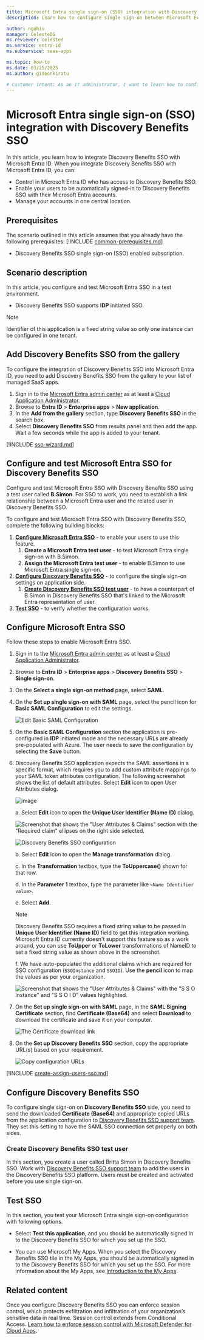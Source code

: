 ```yaml
---
title: Microsoft Entra single sign-on (SSO) integration with Discovery Benefits SSO
description: Learn how to configure single sign-on between Microsoft Entra ID and Discovery Benefits SSO.

author: nguhiu
manager: CelesteDG
ms.reviewer: celested
ms.service: entra-id
ms.subservice: saas-apps

ms.topic: how-to
ms.date: 03/25/2025
ms.author: gideonkiratu

# Customer intent: As an IT administrator, I want to learn how to configure single sign-on between Microsoft Entra ID and Discovery Benefits SSO so that I can control who has access to Discovery Benefits SSO, enable automatic sign-in with Microsoft Entra accounts, and manage my accounts in one central location.
---
```


# Microsoft Entra single sign-on (SSO) integration with Discovery Benefits SSO

In this article,  you learn how to integrate Discovery Benefits SSO with Microsoft Entra ID. When you integrate Discovery Benefits SSO with Microsoft Entra ID, you can:

* Control in Microsoft Entra ID who has access to Discovery Benefits SSO.
* Enable your users to be automatically signed-in to Discovery Benefits SSO with their Microsoft Entra accounts.
* Manage your accounts in one central location.

## Prerequisites

The scenario outlined in this article assumes that you already have the following prerequisites:
[!INCLUDE [common-prerequisites.md](~/identity/saas-apps/includes/common-prerequisites.md)]
* Discovery Benefits SSO single sign-on (SSO) enabled subscription.

## Scenario description

In this article,  you configure and test Microsoft Entra SSO in a test environment.

* Discovery Benefits SSO supports **IDP** initiated SSO.

> [!NOTE]
> Identifier of this application is a fixed string value so only one instance can be configured in one tenant.

## Add Discovery Benefits SSO from the gallery

To configure the integration of Discovery Benefits SSO into Microsoft Entra ID, you need to add Discovery Benefits SSO from the gallery to your list of managed SaaS apps.

1. Sign in to the [Microsoft Entra admin center](https://entra.microsoft.com) as at least a [Cloud Application Administrator](~/identity/role-based-access-control/permissions-reference.md#cloud-application-administrator).
1. Browse to **Entra ID** > **Enterprise apps** > **New application**.
1. In the **Add from the gallery** section, type **Discovery Benefits SSO** in the search box.
1. Select **Discovery Benefits SSO** from results panel and then add the app. Wait a few seconds while the app is added to your tenant.

 [!INCLUDE [sso-wizard.md](~/identity/saas-apps/includes/sso-wizard.md)]

<a name='configure-and-test-azure-ad-sso-for-discovery-benefits-sso'></a>

## Configure and test Microsoft Entra SSO for Discovery Benefits SSO

Configure and test Microsoft Entra SSO with Discovery Benefits SSO using a test user called **B.Simon**. For SSO to work, you need to establish a link relationship between a Microsoft Entra user and the related user in Discovery Benefits SSO.

To configure and test Microsoft Entra SSO with Discovery Benefits SSO, complete the following building blocks:

1. **[Configure Microsoft Entra SSO](#configure-azure-ad-sso)** - to enable your users to use this feature.
    1. **Create a Microsoft Entra test user** - to test Microsoft Entra single sign-on with B.Simon.
    1. **Assign the Microsoft Entra test user** - to enable B.Simon to use Microsoft Entra single sign-on.
1. **[Configure Discovery Benefits SSO](#configure-discovery-benefits-sso)** - to configure the single sign-on settings on application side.
    1. **[Create Discovery Benefits SSO test user](#create-discovery-benefits-sso-test-user)** - to have a counterpart of B.Simon in Discovery Benefits SSO that's linked to the Microsoft Entra representation of user.
1. **[Test SSO](#test-sso)** - to verify whether the configuration works.

<a name='configure-azure-ad-sso'></a>

## Configure Microsoft Entra SSO

Follow these steps to enable Microsoft Entra SSO.

1. Sign in to the [Microsoft Entra admin center](https://entra.microsoft.com) as at least a [Cloud Application Administrator](~/identity/role-based-access-control/permissions-reference.md#cloud-application-administrator).
1. Browse to **Entra ID** > **Enterprise apps** > **Discovery Benefits SSO** > **Single sign-on**.
1. On the **Select a single sign-on method** page, select **SAML**.
1. On the **Set up single sign-on with SAML** page, select the pencil icon for **Basic SAML Configuration** to edit the settings.

   ![Edit Basic SAML Configuration](common/edit-urls.png)

1. On the **Basic SAML Configuration** section the application is pre-configured in **IDP** initiated mode and the necessary URLs are already pre-populated with Azure. The user needs to save the configuration by selecting the **Save** button.

1. Discovery Benefits SSO application expects the SAML assertions in a specific format, which requires you to add custom attribute mappings to your SAML token attributes configuration. The following screenshot shows the list of default attributes. Select **Edit** icon to open User Attributes dialog.

	![image](common/edit-attribute.png)

	a. Select **Edit**  icon to open the **Unique User Identifier (Name ID)** dialog.

	![Screenshot that shows the "User Attributes & Claims" section with the "Required claim" ellipses on the right side selected.](./media/discovery-benefits-sso-tutorial/user-attribute.png)

	![Discovery Benefits SSO configuration](./media/discovery-benefits-sso-tutorial/add-attribute.png)

	b. Select **Edit** icon to open the **Manage transformation** dialog.

	c. In the **Transformation** textbox, type the **ToUppercase()** shown for that row.

	d. In the **Parameter 1** textbox, type the parameter like `<Name Identifier value>`.

	e. Select **Add**.

	> [!NOTE]
	> Discovery Benefits SSO requires a fixed string value to be passed in **Unique User Identifier (Name ID)** field to get this integration working. Microsoft Entra ID currently doesn't support this feature so as a work around, you can use **ToUpper** or **ToLower** transformations of NameID to set a fixed string value as shown above in the screenshot.

	f. We have auto-populated the additional claims which are required for SSO configuration (`SSOInstance` and `SSOID`). Use the **pencil** icon to map the values as per your organization.

	![Screenshot that shows the "User Attributes & Claims" with the "S S O Instance" and "S S O I D" values highlighted.](./media/discovery-benefits-sso-tutorial/new-attribute.png)

1. On the **Set up single sign-on with SAML** page, in the **SAML Signing Certificate** section,  find **Certificate (Base64)** and select **Download** to download the certificate and save it on your computer.

	![The Certificate download link](common/certificatebase64.png)

1. On the **Set up Discovery Benefits SSO** section, copy the appropriate URL(s) based on your requirement.

	![Copy configuration URLs](common/copy-configuration-urls.png)

<a name='create-an-azure-ad-test-user'></a>

[!INCLUDE [create-assign-users-sso.md](~/identity/saas-apps/includes/create-assign-users-sso.md)]

## Configure Discovery Benefits SSO

To configure single sign-on on **Discovery Benefits SSO** side, you need to send the downloaded **Certificate (Base64)** and appropriate copied URLs from the application configuration to [Discovery Benefits SSO support team](mailto:Jsimpson@DiscoveryBenefits.com). They set this setting to have the SAML SSO connection set properly on both sides.

### Create Discovery Benefits SSO test user

In this section, you create a user called Britta Simon in Discovery Benefits SSO. Work with [Discovery Benefits SSO support team](mailto:Jsimpson@DiscoveryBenefits.com) to add the users in the Discovery Benefits SSO platform. Users must be created and activated before you use single sign-on.

## Test SSO 

In this section, you test your Microsoft Entra single sign-on configuration with following options.

* Select **Test this application**, and you should be automatically signed in to the Discovery Benefits SSO for which you set up the SSO.

* You can use Microsoft My Apps. When you select the Discovery Benefits SSO tile in the My Apps, you should be automatically signed in to the Discovery Benefits SSO for which you set up the SSO. For more information about the My Apps, see [Introduction to the My Apps](https://support.microsoft.com/account-billing/sign-in-and-start-apps-from-the-my-apps-portal-2f3b1bae-0e5a-4a86-a33e-876fbd2a4510).

## Related content

Once you configure Discovery Benefits SSO you can enforce session control, which protects exfiltration and infiltration of your organization’s sensitive data in real time. Session control extends from Conditional Access. [Learn how to enforce session control with Microsoft Defender for Cloud Apps](/cloud-app-security/proxy-deployment-aad).
